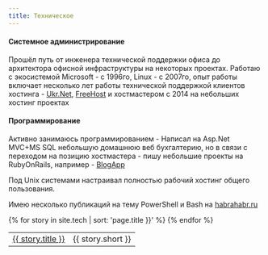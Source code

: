 ```yaml
---
title: Техническое
---
```


#### Системное администрирование

Прошёл путь от инженера технической поддержки офиса до архитектора офисной инфраструктуры на некоторых проектах.
Работаю с экосистемой Microsoft - с 1996го, Linux - с 2007го, опыт работы включает несколько лет
работы технической поддержкой клиентов хостинга - [Ukr.Net](//Ukr.Net),
[FreeHost](//FreeHost.ua) и хостмастером с 2014 на небольших хостинг проектах

#### Программирование

Активно занимаюсь программированием - Написал на Asp.Net MVC+MS SQL небольшую домашнюю веб бухгалтерию,
но в связи с переходом на позицию хостмастера - пишу небольшие проекты на RubyOnRails, например -
[BlogApp](https://github.com/foxmuldercp/blogapp)

Под Unix системами настраивал полностью рабочий хостинг общего пользования.

Имею несколько публикаций на тему PowerShell и Bash на [habrahabr.ru](//habrahabr.ru/users/foxmuldercp/topics/)
<table>
  {% for story in site.tech | sort: 'page.title }}' %}
  <tr><td><a href="{{ story.url | prepend: story.baseurl }}">{{ story.title }}</a></td><td>{{ story.short }}</td></tr>
  {% endfor %}
</table>
